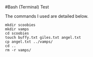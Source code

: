#Bash (Terminal) Test

The commands I used are detailed below.

```
mkdir scoobies
mkdir vamps
cd scoobies
touch buffy.txt giles.txt angel.txt
cp angel.txt ../vamps/
cd ..
rm -r vamps/
```
